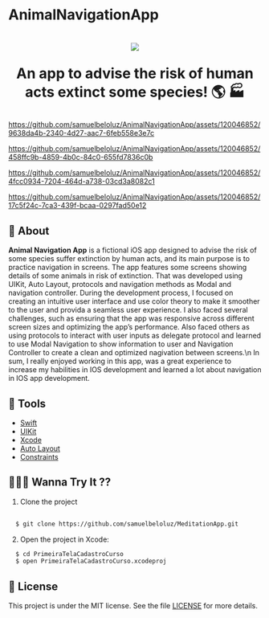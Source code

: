 # AnimalNavigationApp


<h1 align="center">
    <img src="https://ik.imagekit.io/SamuelBelo/753b5d769360fbe911ec110e59716dd9-sticker.png?updatedAt=1697757905569"/>
<p>An app to advise the risk of human acts extinct some species! 🌎 🏭</p>
</h1>



https://github.com/samuelbeloluz/AnimalNavigationApp/assets/120046852/9638da4b-2340-4d27-aac7-6feb558e3e7c



https://github.com/samuelbeloluz/AnimalNavigationApp/assets/120046852/458ffc9b-4859-4b0c-84c0-655fd7836c0b



https://github.com/samuelbeloluz/AnimalNavigationApp/assets/120046852/4fcc0934-7204-464d-a738-03cd3a8082c1



https://github.com/samuelbeloluz/AnimalNavigationApp/assets/120046852/17c5f24c-7ca3-439f-bcaa-0297fad50e12



## 📕 About

**Animal Navigation App** is a fictional iOS app designed to advise the risk of some species suffer extinction by human acts, and its main purpose is to practice navigation in screens. The app features some screens showing details of some animals in risk of extinction. That was developed using UIKit, Auto Layout, protocols and navigation methods as Modal and navigation controller. During the development process, I focused on creating an intuitive user interface and use color theory to make it smoother to the user and provida a seamless user experience. I also faced several challenges, such as ensuring that the app was responsive across different screen sizes and optimizing the app’s performance. Also faced others as using protocols to interact with user inputs as delegate protocol and learned to use Modal Navigation to show information to user and Navigation Controller to create a clean and optimized nagivation between screens.\n In sum, I really enjoyed working in this app, was a great experience to increase my habilities in IOS development and learned a lot about navigation in IOS app development.

## 🔨 Tools

- [Swift](https://www.swift.org/documentation/)
- [UIKit](https://developer.apple.com/documentation/uikit)
- [Xcode](https://developer.apple.com/documentation/xcode)
- [Auto Layout](https://developer.apple.com/library/archive/documentation/UserExperience/Conceptual/AutolayoutPG/index.html)
- [Constraints](https://developer.apple.com/documentation/uikit/uiview/1622464-constraints)

## 🧑🏻‍💻 Wanna Try It ??

01. Clone the project
```bash
  
  $ git clone https://github.com/samuelbeloluz/MeditationApp.git
````

02. Open the project in Xcode:
```bash
  $ cd PrimeiraTelaCadastroCurso
  $ open PrimeiraTelaCadastroCurso.xcodeproj
````

## 📝 License

This project is under the MIT license. See the file [LICENSE](https://opensource.org/license/mit/) for more details.
